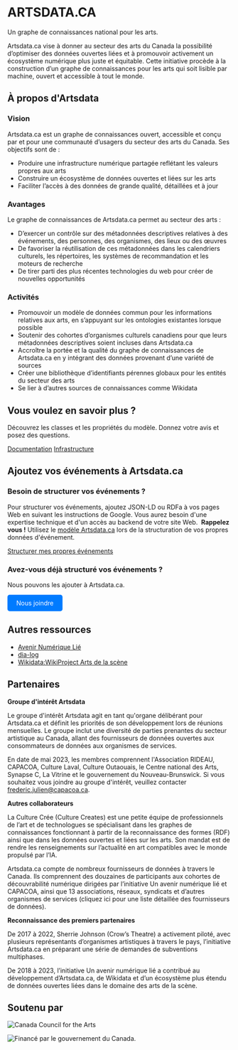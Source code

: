 # ARTSDATA.CA

Un graphe de connaissances national pour les arts.

Artsdata.ca vise à donner au secteur des arts du Canada la possibilité d’optimiser des données ouvertes liées et à promouvoir activement un écosystème numérique plus juste et équitable. Cette initiative procède à la construction d’un graphe de connaissances pour les arts qui soit lisible par machine, ouvert et accessible à tout le monde.

## À propos d'Artsdata

### Vision

Artsdata.ca est un graphe de connaissances ouvert, accessible et conçu par et pour une communauté d’usagers du secteur des arts du Canada. Ses objectifs sont de :

- Produire une infrastructure numérique partagée  reflétant les valeurs propres aux arts
- Construire un écosystème de données ouvertes et liées sur les arts
- Faciliter l’accès à des données de grande qualité, détaillées et à jour

### Avantages

Le graphe de connaissances de Artsdata.ca permet au secteur des arts :

- D’exercer un contrôle sur des métadonnées descriptives relatives à des événements, des personnes, des organismes, des lieux ou des œuvres
- De favoriser la réutilisation de ces métadonnées dans les calendriers culturels, les répertoires, les systèmes de recommandation et les moteurs de recherche
- De tirer parti des plus récentes technologies du web pour créer de nouvelles opportunités

### Activités

- Promouvoir un modèle de données commun pour les informations  relatives aux arts, en s’appuyant sur les ontologies existantes lorsque possible
- Soutenir des cohortes d’organismes culturels canadiens pour que leurs métadonnées descriptives soient incluses dans Artsdata.ca
- Accroître la portée et la qualité du graphe de connaissances de Artsdata.ca en y intégrant des données provenant d’une variété de sources
- Créer une bibliothèque d’identifiants pérennes globaux pour les entités du secteur des arts
- Se lier à d’autres sources de connaissances comme Wikidata

## Vous voulez en savoir plus ?

Découvrez les classes et les propriétés du modèle. Donnez votre avis et posez des questions.

[Documentation](https://culturecreates.github.io/artsdata-data-model/)
[Infrastructure](https://culturecreates.github.io/artsdata-data-model/architecture/overview.html)

## Ajoutez vos événements à Artsdata.ca

### Besoin de structurer vos événements ?

Pour structurer vos événements, ajoutez JSON-LD ou RDFa à vos pages Web en suivant les instructions de Google. Vous aurez besoin d'une expertise technique et d'un accès au backend de votre site Web. 
**Rappelez vous !** Utilisez le [modèle Artsdata.ca](https://culturecreates.github.io/artsdata-data-model/) lors de la structuration de vos propres données d'événement.

[Structurer mes propres événements](https://developers.google.com/search/docs/data-types/event?utm_source=devtools)

### Avez-vous déjà structuré vos événements ?

Nous pouvons les ajouter à Artsdata.ca.

<!-- HTML button-like link -->
<a href="mailto:support@culturecreates.com?subject=Participation%20à%20Artsdata.ca&body=Mon%20site%20Web%20contient%20des%20données%20structurées.%20Veuillez%20l'ajouter%20à%20artsdata.ca." style="display: inline-block; padding: 10px 20px; color: white; background-color: #007BFF; text-decoration: none; border-radius: 5px;">Nous joindre</a>


## Autres ressources

- [Avenir Numérique Lié](https://linkeddigitalfuture.ca/fr/accueil/)
- [dia-log](https://dia-log.ca)
- [Wikidata:WikiProject Arts de la scène](https://www.wikidata.org/wiki/Wikidata:WikiProject_Performing_arts/fr)

## Partenaires

**Groupe d'intérêt Artsdata**

Le groupe d'intérêt Artsdata agit en tant qu'organe délibérant pour Artsdata.ca et définit les priorités de son développement lors de réunions mensuelles. Le groupe inclut une diversité de parties prenantes du secteur artistique au Canada, allant des fournisseurs de données ouvertes aux consommateurs de données aux organismes de services.

En date de mai 2023, les membres comprennent l'Association RIDEAU, CAPACOA, Culture Laval, Culture Outaouais, le Centre national des Arts, Synapse C, La Vitrine et le gouvernement du Nouveau-Brunswick. Si vous souhaitez vous joindre au groupe d'intérêt, veuillez contacter frederic.julien@capacoa.ca.

**Autres collaborateurs**

La Culture Crée (Culture Creates) est une petite équipe de professionnels de l’art et de technologues se spécialisant dans les graphes de connaissances fonctionnant à partir de la reconnaissance des formes (RDF) ainsi que dans les données ouvertes et liées sur les arts. Son mandat est de rendre les renseignements sur l’actualité en art compatibles avec le monde propulsé par l’IA.

Artsdata.ca compte de nombreux fournisseurs de données à travers le Canada. Ils comprennent des douzaines de participants aux cohortes de découvrabilité numérique dirigées par l’initiative Un avenir numérique lié et CAPACOA, ainsi que 13 associations, réseaux, syndicats et d’autres organismes de services (cliquez ici pour une liste détaillée des fournisseurs de données).

**Reconnaissance des premiers partenaires**

De 2017 à 2022, Sherrie Johnson (Crow’s Theatre) a activement piloté, avec plusieurs représentants d’organismes artistiques à travers le pays, l’initiative Artsdata.ca en préparant une série de demandes de subventions multiphases.

De 2018 à 2023, l’initiative Un avenir numérique lié a contribué au développement d’Artsdata.ca, de Wikidata et d’un écosystème plus étendu de données ouvertes liées dans le domaine des arts de la scène.

## Soutenu par

![Canada Council for the Arts](https://canadacouncil.ca/-/media/Images/CCA/Design_Elements/Logos/CCFA-logo-full-en.svg?la=en&hash=F297C9D9740B613B144255DF6A5FDE48869615EC)

![Financé par le gouvernement du Canada.](images/2li_FrEn_Wordmark_C_small.png)